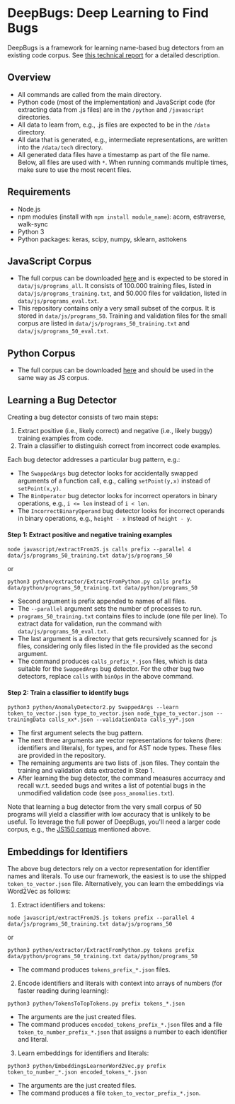 DeepBugs: Deep Learning to Find Bugs
====================================

DeepBugs is a framework for learning name-based bug detectors from an existing code corpus. See [this technical report](http://mp.binaervarianz.de/DeepBugs_TR_Nov2017.pdf) for a detailed description.

Overview
-------------
* All commands are called from the main directory.
* Python code (most of the implementation) and JavaScript code (for extracting data from .js files) are in the `/python` and `/javascript` directories.
* All data to learn from, e.g., .js files are expected to be in the `/data` directory.
* All data that is generated, e.g., intermediate representations, are written into the `/data/tech` directory.
* All generated data files have a timestamp as part of the file name. Below, all files are used with `*`. When running commands multiple times, make sure to use the most recent files.


Requirements
------------------

* Node.js
* npm modules (install with `npm install module_name`): acorn, estraverse, walk-sync
* Python 3
* Python packages: keras, scipy, numpy, sklearn, asttokens


JavaScript Corpus
-----------------------

* The full corpus can be downloaded [here](http://www.srl.inf.ethz.ch/js150.php) and is expected to be stored in `data/js/programs_all`. It consists of 100.000 training files, listed in `data/js/programs_training.txt`, and 50.000 files for validation, listed in `data/js/programs_eval.txt`. 
* This repository contains only a very small subset of the corpus. It is stored in `data/js/programs_50`. Training and validation files for the small corpus are listed in `data/js/programs_50_training.txt` and `data/js/programs_50_eval.txt`.


Python Corpus
-----------------------

* The full corpus can be downloaded [here](https://www.sri.inf.ethz.ch/py150.php) and should be used in the same way as JS corpus.


Learning a Bug Detector
-------------------------------

Creating a bug detector consists of two main steps:
1) Extract positive (i.e., likely correct) and negative (i.e., likely buggy) training examples from code.
2) Train a classifier to distinguish correct from incorrect code examples.

Each bug detector addresses a particular bug pattern, e.g.:

  * The `SwappedArgs` bug detector looks for accidentally swapped arguments of a function call, e.g., calling `setPoint(y,x)` instead of `setPoint(x,y)`.
  * The `BinOperator` bug detector looks for incorrect operators in binary operations, e.g., `i <= len` instead of `i < len`.
  * The `IncorrectBinaryOperand` bug detector looks for incorrect operands in binary operations, e.g., `height - x` instead of `height - y`.

#### Step 1: Extract positive and negative training examples

`node javascript/extractFromJS.js calls prefix --parallel 4 data/js/programs_50_training.txt data/js/programs_50`

or

`python3 python/extractor/ExtractFromPython.py calls prefix data/python/programs_50_training.txt data/python/programs_50`

  * Second argument is prefix appended to names of all files.
  * The `--parallel` argument sets the number of processes to run.
  * `programs_50_training.txt` contains files to include (one file per line). To extract data for validation, run the command with `data/js/programs_50_eval.txt`.
  * The last argument is a directory that gets recursively scanned for .js files, considering only files listed in the file provided as the second argument.
  * The command produces `calls_prefix_*.json` files, which is data suitable for the `SwappedArgs` bug detector. For the other bug two detectors, replace `calls` with `binOps` in the above command.

#### Step 2: Train a classifier to identify bugs

`python3 python/AnomalyDetector2.py SwappedArgs --learn token_to_vector.json type_to_vector.json node_type_to_vector.json --trainingData calls_xx*.json --validationData calls_yy*.json`

  * The first argument selects the bug pattern.
  * The next three arguments are vector representations for tokens (here: identifiers and literals), for types, and for AST node types. These files are provided in the repository.
  * The remaining arguments are two lists of .json files. They contain the training and validation data extracted in Step 1.
  * After learning the bug detector, the command measures accurracy and recall w.r.t. seeded bugs and writes a list of potential bugs in the unmodified validation code (see `poss_anomalies.txt`).

Note that learning a bug detector from the very small corpus of 50 programs will yield a classifier with low accuracy that is unlikely to be useful. To leverage the full power of DeepBugs, you'll need a larger code corpus, e.g., the [JS150 corpus](http://www.srl.inf.ethz.ch/js150.php) mentioned above.


Embeddings for Identifiers
----------------------------------

The above bug detectors rely on a vector representation for identifier names and literals. To use our framework, the easiest is to use the shipped `token_to_vector.json` file. Alternatively, you can learn the embeddings via Word2Vec as follows:

1) Extract identifiers and tokens:

`node javascript/extractFromJS.js tokens prefix --parallel 4 data/js/programs_50_training.txt data/js/programs_50`

or

`python3 python/extractor/ExtractFromPython.py tokens prefix data/python/programs_50_training.txt data/python/programs_50`

  * The command produces `tokens_prefix_*.json` files.
  
2) Encode identifiers and literals with context into arrays of numbers (for faster reading during learning):
  
  `python3 python/TokensToTopTokens.py prefix tokens_*.json`
  
  * The arguments are the just created files.
  * The command produces `encoded_tokens_prefix_*.json` files and a file `token_to_number_prefix_*.json` that assigns a number to each identifier and literal.

3) Learn embeddings for identifiers and literals:
  
  `python3 python/EmbeddingsLearnerWord2Vec.py prefix token_to_number_*.json encoded_tokens_*.json`

  * The arguments are the just created files.
  * The command produces a file `token_to_vector_prefix_*.json`.

